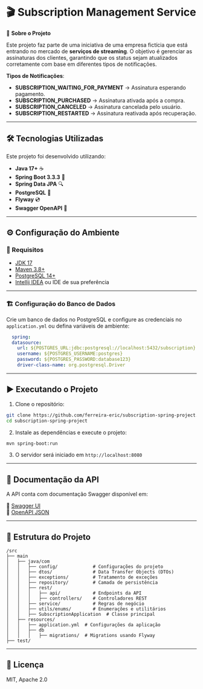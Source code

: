 # 🎬 Subscription Management Service

🚀 **Sobre o Projeto**

Este projeto faz parte de uma iniciativa de uma empresa fictícia que está entrando no mercado de **serviços de streaming**. O objetivo é gerenciar as assinaturas dos clientes, garantindo que os status sejam atualizados corretamente com base em diferentes tipos de notificações.

 **Tipos de Notificações**:
 - **SUBSCRIPTION_WAITING_FOR_PAYMENT** → Assinatura esperando pagamento.
-  **SUBSCRIPTION_PURCHASED** → Assinatura ativada após a compra.
-  **SUBSCRIPTION_CANCELED** → Assinatura cancelada pelo usuário.
-  **SUBSCRIPTION_RESTARTED** → Assinatura reativada após recuperação.

---

## 🛠️ Tecnologias Utilizadas

Este projeto foi desenvolvido utilizando:

- **Java 17+** ☕  
- **Spring Boot 3.3.3** 🚀  
- **Spring Data JPA** 🔍  
- **PostgreSQL** 🐘
- **Flyway** 💿
- **Swagger OpenAPI** 📜  

---

## ⚙️ Configuração do Ambiente

### 🔹 Requisitos

- [JDK 17](https://www.oracle.com/java/technologies/javase/jdk17-archive-downloads.html)
- [Maven 3.8+](https://maven.apache.org/)
- [PostgreSQL 14+](https://www.postgresql.org/)
- [Intellij IDEA](https://www.jetbrains.com/idea/) ou IDE de sua preferência
---

### 🏗️ Configuração do Banco de Dados

Crie um banco de dados no PostgreSQL e configure as credenciais no `application.yml` ou defina variáveis de ambiente:

```yml
  spring:
  datasource:
    url: ${POSTGRES_URL:jdbc:postgresql://localhost:5432/subscription}
    username: ${POSTGRES_USERNAME:postgres}
    password: ${POSTGRES_PASSWORD:database123}
    driver-class-name: org.postgresql.Driver
```
---

## ▶️ Executando o Projeto

1. Clone o repositório:

```sh
git clone https://github.com/ferreira-eric/subscription-spring-project.git
cd subscription-spring-project
```

2. Instale as dependências e execute o projeto:

```sh
mvn spring-boot:run
```

3. O servidor será iniciado em `http://localhost:8080`

---

## 📜 Documentação da API

A API conta com documentação Swagger disponível em:

🔗 [Swagger UI](http://localhost:8080/swagger-ui.html)  
🔗 [OpenAPI JSON](http://localhost:8080/v3/api-docs)

---

## 📂 Estrutura do Projeto

```plaintext
/src
├── main
│   ├── java/com
│   │   ├── config/             # Configurações do projeto
│   │   ├── dtos/               # Data Transfer Objects (DTOs)
│   │   ├── exceptions/         # Tratamento de exceções
│   │   ├── repository/         # Camada de persistência
│   │   ├── rest/
│   │   │   ├── api/            # Endpoints da API
│   │   │   ├── controllers/    # Controladores REST
│   │   ├── service/            # Regras de negócio
│   │   ├── utils/enums/        # Enumerações e utilitários
│   │   ├── SubscriptionApplication  # Classe principal
│   ├── resources/
│   │   ├── application.yml  # Configurações da aplicação
│   │   ├── db
│   │   │   ├── migrations/  # Migrations usando Flyway
├── test/                      
```

---


## 📜 Licença

MIT, Apache 2.0

